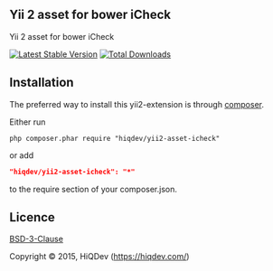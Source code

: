 Yii 2 asset for bower iCheck
----------------------------

Yii 2 asset for bower iCheck

[![Latest Stable Version](https://poser.pugx.org/hiqdev/yii2-asset-icheck/v/stable.png)](https://packagist.org/packages/hiqdev/yii2-asset-icheck)
[![Total Downloads](https://poser.pugx.org/hiqdev/yii2-asset-icheck/downloads.png)](https://packagist.org/packages/hiqdev/yii2-asset-icheck)

## Installation

The preferred way to install this yii2-extension is through [composer](http://getcomposer.org/download/).

Either run

```
php composer.phar require "hiqdev/yii2-asset-icheck"
```

or add

```json
"hiqdev/yii2-asset-icheck": "*"
```

to the require section of your composer.json.

## Licence

[BSD-3-Clause](http://choosealicense.com/licenses/bsd-3-clause)

Copyright © 2015, HiQDev (https://hiqdev.com/)
